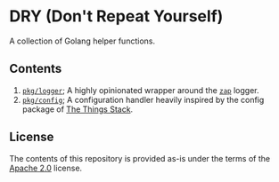 # DRY (Don't Repeat Yourself)

A collection of Golang helper functions.

## Contents

1. [`pkg/logger`](./pkg/logger/); A highly opinionated wrapper around the [`zap`](https://github.com/uber-go/zap) logger.
2. [`pkg/config`](./pkg/config/); A configuration handler heavily inspired by the config package of [The Things Stack](https://github.com/TheThingsNetwork/lorawan-stack).

## License

The contents of this repository is provided as-is under the terms of the [Apache 2.0](./LICENSE) license.
